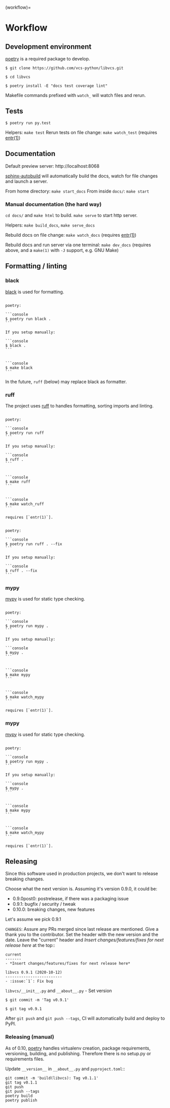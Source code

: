 (workflow)=

# Workflow

## Development environment

[poetry] is a required package to develop.

```console
$ git clone https://github.com/vcs-python/libvcs.git
```

```console
$ cd libvcs
```

```console
$ poetry install -E "docs test coverage lint"
```

Makefile commands prefixed with `watch_` will watch files and rerun.

## Tests

```console
$ poetry run py.test
```

Helpers: `make test` Rerun tests on file change: `make watch_test` (requires [entr(1)])

## Documentation

Default preview server: http://localhost:8068

[sphinx-autobuild] will automatically build the docs, watch for file changes and launch a server.

From home directory: `make start_docs` From inside `docs/`: `make start`

[sphinx-autobuild]: https://github.com/executablebooks/sphinx-autobuild

### Manual documentation (the hard way)

`cd docs/` and `make html` to build. `make serve` to start http server.

Helpers: `make build_docs`, `make serve_docs`

Rebuild docs on file change: `make watch_docs` (requires [entr(1)])

Rebuild docs and run server via one terminal: `make dev_docs` (requires above, and a `make(1)` with
`-J` support, e.g. GNU Make)

## Formatting / linting

### black

[black] is used for formatting.

````{tab} Command

poetry:

```console
$ poetry run black .
```

If you setup manually:

```console
$ black .
```

````

````{tab} make

```console
$ make black
```

````

In the future, `ruff` (below) may replace black as formatter.

### ruff

The project uses [ruff] to handles formatting, sorting imports and linting.

````{tab} Command

poetry:

```console
$ poetry run ruff
```

If you setup manually:

```console
$ ruff .
```

````

````{tab} make

```console
$ make ruff
```

````

````{tab} Watch

```console
$ make watch_ruff
```

requires [`entr(1)`].

````

````{tab} Fix files

poetry:

```console
$ poetry run ruff . --fix
```

If you setup manually:

```console
$ ruff . --fix
```

````

### mypy

[mypy] is used for static type checking.

````{tab} Command

poetry:

```console
$ poetry run mypy .
```

If you setup manually:

```console
$ mypy .
```

````

````{tab} make

```console
$ make mypy
```

````

````{tab} Watch

```console
$ make watch_mypy
```

requires [`entr(1)`].
````

### mypy

[mypy] is used for static type checking.

````{tab} Command

poetry:

```console
$ poetry run mypy .
```

If you setup manually:

```console
$ mypy .
```

````

````{tab} make

```console
$ make mypy
```

````

````{tab} Watch

```console
$ make watch_mypy
```

requires [`entr(1)`].
````

## Releasing

Since this software used in production projects, we don't want to release breaking changes.

Choose what the next version is. Assuming it's version 0.9.0, it could be:

- 0.9.0post0: postrelease, if there was a packaging issue
- 0.9.1: bugfix / security / tweak
- 0.10.0: breaking changes, new features

Let's assume we pick 0.9.1

`CHANGES`: Assure any PRs merged since last release are mentioned. Give a thank you to the
contributor. Set the header with the new version and the date. Leave the "current" header and
_Insert changes/features/fixes for next release here_ at the top::

    current
    -------
    - *Insert changes/features/fixes for next release here*

    libvcs 0.9.1 (2020-10-12)
    -------------------------
    - :issue:`1`: Fix bug

`libvcs/__init__.py` and `__about__.py` - Set version

```console
$ git commit -m 'Tag v0.9.1'
```

```console
$ git tag v0.9.1
```

After `git push` and `git push --tags`, CI will automatically build and deploy to PyPI.

### Releasing (manual)

As of 0.10, [poetry] handles virtualenv creation, package requirements, versioning, building, and
publishing. Therefore there is no setup.py or requirements files.

Update `__version__` in `__about__.py` and `pyproject.toml`::

    git commit -m 'build(libvcs): Tag v0.1.1'
    git tag v0.1.1
    git push
    git push --tags
    poetry build
    poetry publish

[poetry]: https://python-poetry.org/
[entr(1)]: http://eradman.com/entrproject/
[`entr(1)`]: http://eradman.com/entrproject/
[black]: https://github.com/psf/black
[ruff]: https://ruff.rs
[mypy]: http://mypy-lang.org/
